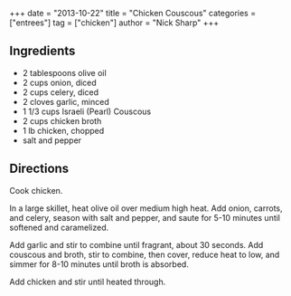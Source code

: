 +++
date = "2013-10-22"
title = "Chicken Couscous"
categories = ["entrees"]
tag = ["chicken"]
author = "Nick Sharp"
+++

## Ingredients

- 2 tablespoons olive oil
- 2 cups onion, diced
- 2 cups celery, diced
- 2 cloves garlic, minced
- 1 1/3 cups Israeli (Pearl) Couscous
- 2 cups chicken broth
- 1 lb chicken, chopped
- salt and pepper

## Directions

Cook chicken.

In a large skillet, heat olive oil over medium high heat. Add onion, carrots, and celery, season with salt and pepper, and saute for 5-10 minutes until softened and caramelized.

Add garlic and stir to combine until fragrant, about 30 seconds. Add couscous and broth, stir to combine, then cover, reduce heat to low, and simmer for 8-10 minutes until broth is absorbed.

Add chicken and stir until heated through.